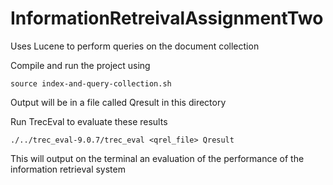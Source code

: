 # InformationRetreivalAssignmentTwo
Uses Lucene to perform queries on the document collection

Compile and run the project using

```source index-and-query-collection.sh```

Output will be in a file called Qresult in this directory

Run TrecEval to evaluate these results

```./../trec_eval-9.0.7/trec_eval <qrel_file> Qresult```

This will output on the terminal an evaluation of the performance of the information retrieval system
